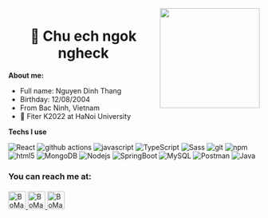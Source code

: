 
  <img align='right' src='https://user-images.githubusercontent.com/5713670/87202985-820dcb80-c2b6-11ea-9f56-7ec461c497c3.gif' width='200'>
<h1 align="center">🐸 Chu ech ngok ngheck</h1>

**About me:**

  + Full name: Nguyen Dinh Thang
  + Birthday: 12/08/2004
  + From Bac Ninh, Vietnam
  + 💼 Fiter K2022 at HaNoi University

**Techs I use**
<p>
  <img alt="React" src="https://img.shields.io/badge/-React-45b8d8?style=flat-square&logo=react&logoColor=white" />
  <img alt="github actions" src="https://img.shields.io/badge/-Github_Actions-2088FF?style=flat-square&logo=github-actions&logoColor=white" />
  <img alt="javascript" src="https://img.shields.io/badge/-Javascript-red?style=flat-square&logo=javascript&logoColor=white" />
  <img alt="TypeScript" src="https://img.shields.io/badge/-TypeScript-007ACC?style=flat-square&logo=typescript&logoColor=white" />
  <img alt="Sass" src="https://img.shields.io/badge/-Sass-CC6699?style=flat-square&logo=sass&logoColor=white" />
  <img alt="git" src="https://img.shields.io/badge/-Git-F05032?style=flat-square&logo=git&logoColor=white" />
  <img alt="npm" src="https://img.shields.io/badge/-NPM-CB3837?style=flat-square&logo=npm&logoColor=white" />
		</br>

  <img alt="html5" src="https://img.shields.io/badge/-HTML5-E34F26?style=flat-square&logo=html5&logoColor=white" />
  <img alt="MongoDB" src="https://img.shields.io/badge/-MongoDB-13aa52?style=flat-square&logo=mongodb&logoColor=white" />
  <img alt="Nodejs" src="https://img.shields.io/badge/-Nodejs-43853d?style=flat-square&logo=Node.js&logoColor=white" />
	<img alt="SpringBoot" src="https://img.shields.io/badge/-SpringBoot-6DB33F?style=flat-square&logo=springboot&logoColor=white" />
   <img alt="MySQL" src="https://img.shields.io/badge/-MySQL-00758F?style=flat-square&logo=mysql&logoColor=white" />
  <img alt="Postman" src="https://img.shields.io/badge/-Postman-FF6C37?style=flat-square&logo=postman&logoColor=white" />
  <img alt="Java" src="https://img.shields.io/badge/-Java-red?style=flat-square&logo=java&logoColor=white" />


<h3 style="margin-bottom: 20px;">You can reach me at:</h3>
  <a  href="https://www.facebook.com/profile.php?id=100012076578486">
    <img src="https://store-images.s-microsoft.com/image/apps.37935.9007199266245907.b029bd80-381a-4869-854f-bac6f359c5c9.91f8693c-c75b-4050-a796-63e1314d18c9?h=210" alt="BoMayLaThang" height="35" width="35">
  </a>
  <a id="h" href="https://www.instagram.com/thangbodoiqua/">
    <img src="https://www.vectorlogo.zone/logos/instagram/instagram-icon.svg" alt="BoMayLaThang" height="35" width="35">
  </a>
   
  <a href="https://www.tiktok.com/@thangbodoiqua" name="cazidaubuoi">
    <img src="https://sf-static.tiktokcdn.com/obj/eden-sg/uhtyvueh7nulogpoguhm/tiktok-icon2.png" alt="BoMayLaThang" height="35" width="35">
  </a>
